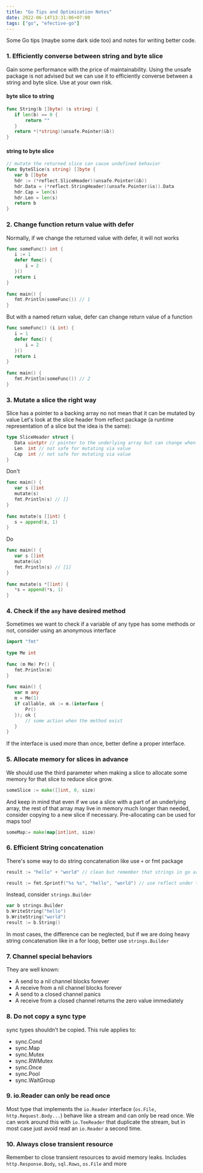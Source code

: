 ```yaml
---
title: "Go Tips and Optimization Notes"
date: 2022-06-14T13:31:06+07:00
tags: ["go", "efective-go"]
---
```

Some Go tips (maybe some dark side too) and notes for writing better code. 
 
### 1. Efficiently converse between string and byte slice
Gain some performance with the price of maintainability. 
Using the unsafe package is not advised but we can use it to efficiently converse between a string and byte slice. 
Use at your own risk. 
#### byte slice to string
```go
func String(b []byte) (s string) {
   if len(b) == 0 {
       return ""
   }
   return *(*string)(unsafe.Pointer(&b))
}
```
#### string to byte slice
```go
// mutate the returned slice can cause undefined behavior
func ByteSlice(s string) []byte {
   var b []byte
   hdr := (*reflect.SliceHeader)(unsafe.Pointer(&b))
   hdr.Data = (*reflect.StringHeader)(unsafe.Pointer(&s)).Data
   hdr.Cap = len(s)
   hdr.Len = len(s)
   return b
}
```
 
### 2. Change function return value with defer
Normally, if we change the returned value with defer, it will not works
```go
func someFunc() int {
   i := 1
   defer func() {
       i = 2
   }()
   return i
}
 
func main() {
   fmt.Println(someFunc()) // 1
}
```
But with a named return value, defer can change return value of a function
```go
func someFunc() (i int) {
   i = 1
   defer func() {
       i = 2
   }()
   return i
}
 
func main() {
   fmt.Println(someFunc()) // 2
}
```
 
### 3. Mutate a slice the right way
Slice has a pointer to a backing array no not mean that it can be mutated by value
Let's look at the slice header from reflect package (a runtime representation of a slice but the idea is the same):
```go
type SliceHeader struct {
   Data uintptr // pointer to the underlying array but can change when slice grows
   Len  int // not safe for mutating via value
   Cap  int // not safe for mutating via value
}
```
Don't
```go
func main() {
   var s []int
   mutate(s)
   fmt.Println(s) // []
}
 
func mutate(s []int) {
   s = append(s, 1)
}
```
Do
```go
func main() {
   var s []int
   mutate(&s)
   fmt.Println(s) // [1]
}
 
func mutate(s *[]int) {
   *s = append(*s, 1)
}
```
 
### 4. Check if the `any` have desired method
Sometimes we want to check if a variable of any type has some methods or not, consider using an anonymous interface
```go
import "fmt"
 
type Me int
 
func (m Me) Pr() {
   fmt.Println(m)
}
 
func main() {
   var m any
   m = Me(1)
   if callable, ok := m.(interface {
       Pr()
   }); ok {
       // some action when the method exist
   }
}
```
If the interface is used more than once, better define a proper interface.
 
### 5. Allocate memory for slices in advance
We should use the third parameter when making a slice to allocate some memory for that slice to reduce slice grow.
```go
someSlice := make([]int, 0, size)
```
And keep in mind that even if we use a slice with a part of an underlying array, the rest of that array may live in memory much longer than needed, consider copying to a new slice if necessary. 
Pre-allocating can be used for maps too!
```go
someMap:= make(map[int]int, size)
```
 
### 6. Efficient String concatenation
There's some way to do string concatenation like use `+` or fmt package
```go
result := "hello" + "world" // clean but remember that strings in go are immutable, so not very efficient
```
```go
result := fmt.Sprintf("%s %s", "hello", "world") // use reflect under the hood
```
Instead, consider `strings.Builder`
```go
var b strings.Builder
b.WriteString("hello")
b.WriteString("world")
result := b.String()
```
In most cases, the difference can be neglected, but if we are doing heavy string concatenation like in a for loop, better use `strings.Builder`
 
### 7. Channel special behaviors
They are well known:
- A send to a nil channel blocks forever
- A receive from a nil channel blocks forever
- A send to a closed channel panics
- A receive from a closed channel returns the zero value immediately
 
### 8. Do not copy a sync type
sync types shouldn’t be copied. This rule applies to:
- sync.Cond
- sync.Map
- sync.Mutex
- sync.RWMutex
- sync.Once
- sync.Pool
- sync.WaitGroup
 
### 9. io.Reader can only be read once
Most type that implements the `io.Reader` interface (`os.File, http.Request.Body...`) behave like a stream and can only be read once.
We can work around this with `io.TeeReader` that duplicate the stream, but in most case just avoid read an `io.Reader` a second time.
 
### 10. Always close transient resource
Remember to close transient resources to avoid memory leaks. 
Includes `http.Response.Body`, `sql.Rows`, `os.File` and more
 

